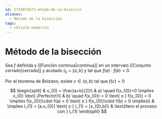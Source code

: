 ```yaml
---
id: 1715073673-mtodo-de-la-biseccin
aliases:
  - Método de la bisección
tags:
  - cálculo-numérico
---
```


# Método de la bisección

Sea $f$ definida y [[Función continua|continua]] en un intervalo [[Conjunto cerrado|cerrado]] y acotado $I_{0}=[a,b]$ y tal que $f(a)\cdot f(b)<0$.

Por el teorema de Bolzano, existe $c \in  (a,b)$ tal que $f(c) = 0$

$$
\begin{split}
    & x_{0} = \frac{a+b}{2}\\
    & a) \quad f(x_{0})=0 \implies x_{0} \text{ ¡Perfecto!}\\
	    & b) \quad f(x_{0}) > 0 \text{ o } f(x_{0}) < 0 \implies f(x_{0})\cdot f(a) < 0 \text{ o } f(x_{0})\cdot f(b) < 0 \implies\\
	    & \implies I_{1} = [a,x_{0}] \text{ o } I_{1} = [x_{0},b]\\
    & \text{Itero el proceso con } I_{1}
\end{split}
$$

